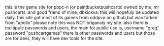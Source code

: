 this is the game site for pbpc-n (or paintbucketpushcarts) owned by me, mr pushcarts, and good friend of mine, dbkickva. this will hopefuly be updated daily. this site got most of its games from oddpvp on github,but was forked from "apollo"
please note this was NOT origanaly my site.
also there is multipule passwords and users, the main for public use is, username "greg" password "pushcartgames"
there is other passwords and users but those are for devs, they will have dev tools for the site.
